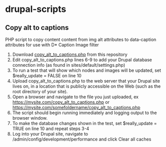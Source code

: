 # drupal-scripts

## Copy alt to captions
PHP script to copy content content from img alt attributes to data-caption attributes for use with D* Caption Image filter

1. Download [copy_alt_to_captions.php](https://github.com/lizkrznarich/drupal-scripts/blob/master/copy_alt_to_captions.php) from this repository
2. Edit copy_alt_to_captions.php lines 6-9 to add your Drupal database connection info (as found in sites/default/settings.php)
3. To run a test that will show which nodes and images will be updated, set $really_update = FALSE on line 10
4. Upload copy_alt_to_captions.php to the web server that your Drupal site lives on, in a location that is publicly accessible on the Web (such as the root directory of your site).
5. Open a browser and navigate to the file you just uploaded, ex https://mysite.com/copy_alt_to_captions.php or https://mysite.com/somefoldername/copy_alt_to_captions.php
6. The script should begin running immediately and logging output to the browser window.
7. To make the database changes shown in the test, set $really_update = TRUE on line 10 and repeat steps 3-4
8. Log into your Drupal site, navigate to /admin/config/development/performance and click Clear all caches
